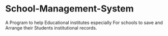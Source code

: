 # School-Management-System
A Program to help Educational institutes especially For schools to save and Arrange their Students institutional records.
